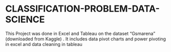 # CLASSIFICATION-PROBLEM-DATA-SCIENCE
This Project was done in Excel and Tableau on the dataset “Gsmarena” (downloaded from Kaggle) . It includes data pivot charts and power pivoting in excel and data cleaning in tableau
